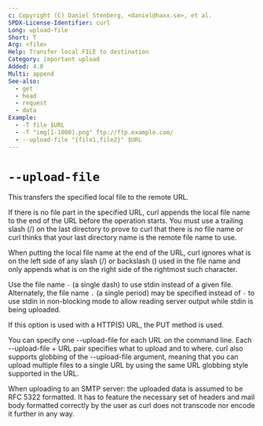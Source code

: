 ```yaml
---
c: Copyright (C) Daniel Stenberg, <daniel@haxx.se>, et al.
SPDX-License-Identifier: curl
Long: upload-file
Short: T
Arg: <file>
Help: Transfer local FILE to destination
Category: important upload
Added: 4.0
Multi: append
See-also:
  - get
  - head
  - request
  - data
Example:
  - -T file $URL
  - -T "img[1-1000].png" ftp://ftp.example.com/
  - --upload-file "{file1,file2}" $URL
---
```


# `--upload-file`

This transfers the specified local file to the remote URL.

If there is no file part in the specified URL, curl appends the local file
name to the end of the URL before the operation starts. You must use a
trailing slash (/) on the last directory to prove to curl that there is no
file name or curl thinks that your last directory name is the remote file name
to use.

When putting the local file name at the end of the URL, curl ignores what is
on the left side of any slash (/) or backslash (\) used in the file name and
only appends what is on the right side of the rightmost such character.

Use the file name `-` (a single dash) to use stdin instead of a given file.
Alternately, the file name `.` (a single period) may be specified instead of
`-` to use stdin in non-blocking mode to allow reading server output while
stdin is being uploaded.

If this option is used with a HTTP(S) URL, the PUT method is used.

You can specify one --upload-file for each URL on the command line. Each
--upload-file + URL pair specifies what to upload and to where. curl also
supports globbing of the --upload-file argument, meaning that you can upload
multiple files to a single URL by using the same URL globbing style supported
in the URL.

When uploading to an SMTP server: the uploaded data is assumed to be RFC 5322
formatted. It has to feature the necessary set of headers and mail body
formatted correctly by the user as curl does not transcode nor encode it
further in any way.
